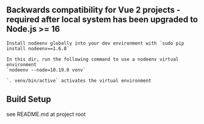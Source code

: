 ## Backwards compatibility for Vue 2 projects - required after local system has been upgraded to Node.js >= 16
    Install nodeenv globally into your dev environment with `sudo pip install nodeenv==1.6.0`

    In this dir, run the following command to use a nodeenv virtual environment
    `nodeenv --node=10.19.0 venv`

    `. venv/bin/active` activates the virtual environment

## Build Setup

see README.md at project root

